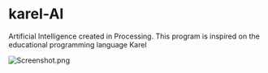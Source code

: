 # karel-AI
Artificial Intelligence created in Processing. This program is inspired on the educational programming language Karel

<img src="https://github.com/LuisFer666/karel-IA/blob/main/Screenshot.png" title="Screenshot.png" />


